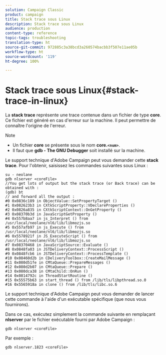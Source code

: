 ```yaml
---
solution: Campaign Classic
product: campaign
title: Stack trace sous Linux
description: Stack trace sous Linux
audience: production
content-type: reference
topic-tags: troubleshooting
translation-type: ht
source-git-commit: 972885c3a38bcd3a260574bacbb3f507e11ae05b
workflow-type: ht
source-wordcount: '119'
ht-degree: 100%

---
```



# Stack trace sous Linux{#stack-trace-in-linux}

La **stack trace** représente une trace contenue dans un fichier de type **core**. Ce fichier est généré en cas d&#39;erreur sur la machine. Il peut permettre de connaître l&#39;origine de l&#39;erreur.

>[!NOTE]
>
>* Un fichier **core** se présente sous le nom **core.`<num>`**.
>* Il faut que **gdb - The GNU Debugger** soit installé sur la machine.

>



Le support technique d&#39;Adobe Campaign peut vous demander cette **stack trace**. Pour l&#39;obtenir, saisissez les commandes suivantes sous Linux :

```
su - neolane
gdb nlserver <coreFile>
//You get lots of output but the stack trace (or Back trace) can be obtained with : 
(gdb) bt
// and forward all the output : 
#0 0x0836c189 in ObjectValue::SetPropertyTarget ()
#1 0x082623b3 in CXtkScriptProperty::VDeclareProperties ()
#2 0x0826a835 in CXtkScriptContext::OnGetProperty ()
#3 0x08370b3d in JavaScriptGetProperty ()
#4 0x557b8aa7 in js_Interpret () from /usr/local/neolane/nl6/lib/libmozjs.so
#5 0x557afb97 in js_Execute () from /usr/local/neolane/nl6/lib/libmozjs.so
#6 0x5578921f in JS_ExecuteScript () from /usr/local/neolane/nl6/lib/libmozjs.so
#7 0x08370468 in JavaScriptSource::Evaluate ()
#8 0x0848fa03 in JSTDeliveryContext::ProcessScript ()
#9 0x0848fcb6 in JSTDeliveryContext::ProcessTemplate ()
#10 0x08460d2b in CDeliveryToolbox::CreateMailMessage ()
#11 0x080d51fe in CMtaQueue::PrepareMessages ()
#12 0x080d2b07 in CMtaQueue::Prepare ()
#13 0x080dca38 in CMtaChild::OnRun ()
#14 0x0814792c in ThreadStartRoutine ()
#15 0x55575b63 in start_thread () from /lib/tls/libpthread.so.0
#16 0x5565918a in clone () from /lib/tls/libc.so.6
```

Le support technique d&#39;Adobe Campaign peut vous demander de lancer cette commande à l&#39;aide d&#39;un exécutable spécifique (que nous vous fournirons).

Dans ce cas, exécutez simplement la commande suivante en remplaçant **nlserver** par le fichier exécutable fourni par Adobe Campaign :

```
gdb nlserver <coreFile>
```

Par exemple :

```
gdb nlserver.1823 <coreFile>
```

